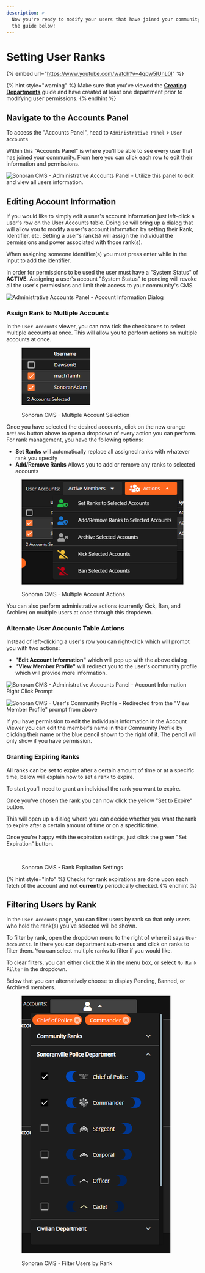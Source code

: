```yaml
---
description: >-
  Now you're ready to modify your users that have joined your community. Follow
  the guide below!
---
```


# Setting User Ranks

{% embed url="https://www.youtube.com/watch?v=4qpw5IUnL0I" %}

{% hint style="warning" %}
Make sure that you've viewed the [**Creating Departments**](creating-departments.md) guide and have created at least one department prior to modifying user permissions.
{% endhint %}

## Navigate to the Accounts Panel

To access the "Accounts Panel", head to `Administrative Panel` > `User Accounts`

Within this "Accounts Panel" is where you'll be able to see every user that has joined your community. From here you can click each row to edit their information and permissions.

![Sonoran CMS - Administrative Accounts Panel - Utilize this panel to edit and view all users information.](../../.gitbook/assets/CMS\_UserAccsList.png)

## Editing Account Information

If you would like to simply edit a user's account information just left-click a user's row on the User Accounts table. Doing so will bring up a dialog that will allow you to modify a user's account information by setting their Rank, Identifier, etc. Setting a user's rank(s) will assign the individual the permissions and power associated with those rank(s).

When assigning someone identifier(s) you must press enter while in the input to add the identifier.

In order for permissions to be used the user must have a "System Status" of **ACTIVE**. Assigning a user's account "System Status" to pending will revoke all the user's permissions and limit their access to your community's CMS.

![Administrative Accounts Panel - Account Information Dialog](../../.gitbook/assets/CMS\_EditAccInfo2.png)

### Assign Rank to  Multiple Accounts

In the `User Accounts` viewer, you can now tick the checkboxes to select multiple accounts at once. This will allow you to perform actions on multiple accounts at once.

<figure><img src="../../.gitbook/assets/CMS_SelectAccs.png" alt=""><figcaption><p>Sonoran CMS - Multiple Account Selection</p></figcaption></figure>

Once you have selected the desired accounts, click on the new orange `Actions` button above to open a dropdown of every action you can perform. For rank management, you have the following options:

* **Set Ranks** will automatically replace all assigned ranks with whatever rank you specify
* **Add/Remove Ranks** Allows you to add or remove any ranks to selected accounts

<figure><img src="../../.gitbook/assets/CMS_MultiAccActions.png" alt=""><figcaption><p>Sonoran CMS - Multiple Account Actions</p></figcaption></figure>

You can also perform administrative actions (currently Kick, Ban, and Archive) on multiple users at once through this dropdown.

### Alternate User Accounts Table Actions

Instead of left-clicking a user's row you can right-click which will prompt you with two actions:

* **"Edit Account Information"** which will pop up with the above dialog
* **"View Member Profile"** will redirect you to the user's community profile which will provide more information.

![Sonoran CMS - Administrative Accounts Panel - Account Information Right Click Prompt](../../.gitbook/assets/CMS\_UserAccsListRC.png)

![Sonoran CMS - User's Community Profile - Redirected from the "View Member Profile" prompt from above](../../.gitbook/assets/CMS\_UserProfile.png)

If you have permission to edit the individuals information in the Account Viewer you can edit the member's name in their Community Profile by clicking their name or the blue pencil shown to the right of it. The pencil will only show if you have permission.

### Granting Expiring Ranks

All ranks can be set to expire after a certain amount of time or at a specific time, below will explain how to set a rank to expire.

To start you'll need to grant an individual the rank you want to expire.

Once you've chosen the rank you can now click the yellow "Set to Expire" button.

This will open up a dialog where you can decide whether you want the rank to expire after a certain amount of time or on a specific time.

Once you're happy with the expiration settings, just click the green "Set Expiration" button.

<figure><img src="https://i.imgur.com/N5bYqeH.png" alt=""><figcaption><p>Sonoran CMS - Rank Expiration Settings</p></figcaption></figure>

{% hint style="info" %}
Checks for rank expirations are done upon each fetch of the account and not **currently** periodically checked.
{% endhint %}

## Filtering Users by Rank

In the `User Accounts` page, you can filter users by rank so that only users who hold the rank(s) you've selected will be shown.

To filter by rank, open the dropdown menu to the right of where it says `User Accounts:`. In there you can department sub-menus and click on ranks to filter them. You can select multiple ranks to filter if you would like.&#x20;

To clear filters, you can either click the X in the menu box, or select `No Rank Filter` in the dropdown.

Below that you can alternatively choose to display Pending, Banned, or Archived members.

<figure><img src="../../.gitbook/assets/CMS_FilterByRank.png" alt=""><figcaption><p>Sonoran CMS - Filter Users by Rank</p></figcaption></figure>
